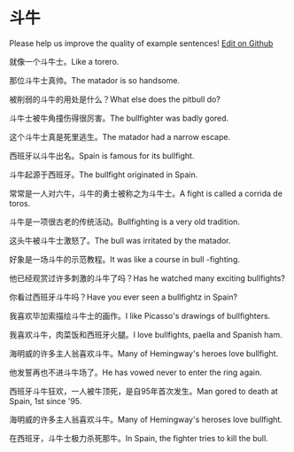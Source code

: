 # 斗牛

Please help us improve the quality of example sentences! [Edit on Github](https://github.com/jiyushe/jiyu-example-sentence-source/blob/main/chinese/douniu.md)

<p><span class="chinese">就像一个斗牛士。</span><span class="english">Like a torero.</span></p>

<p><span class="chinese">那位斗牛士真帅。</span><span class="english">The matador is so handsome.</span></p>

<p><span class="chinese">被削弱的斗牛的用处是什么？</span><span class="english">What else does the pitbull do?</span></p>

<p><span class="chinese">斗牛士被牛角撞伤得很厉害。</span><span class="english">The bullfighter was badly gored.</span></p>

<p><span class="chinese">这个斗牛士真是死里逃生。</span><span class="english">The matador had a narrow escape.</span></p>

<p><span class="chinese">西班牙以斗牛出名。</span><span class="english">Spain is famous for its bullfight.</span></p>

<p><span class="chinese">斗牛起源于西班牙。</span><span class="english">The bullfight originated in Spain.</span></p>

<p><span class="chinese">常常是一人对六牛，斗牛的勇士被称之为斗牛士。</span><span class="english">A fight is called a corrida de toros.</span></p>

<p><span class="chinese">斗牛是一项很古老的传统活动。</span><span class="english">Bullfighting is a very old tradition.</span></p>

<p><span class="chinese">这头牛被斗牛士激怒了。</span><span class="english">The bull was irritated by the matador.</span></p>

<p><span class="chinese">好象是一场斗牛的示范教程。</span><span class="english">It was like a course in bull -fighting.</span></p>

<p><span class="chinese">他已经观赏过许多刺激的斗牛了吗？</span><span class="english">Has he watched many exciting bullfights?</span></p>

<p><span class="chinese">你看过西班牙斗牛吗？</span><span class="english">Have you ever seen a bullfightz in Spain?</span></p>

<p><span class="chinese">我喜欢毕加索描绘斗牛士的画作。</span><span class="english">I like Picasso's drawings of bullfighters.</span></p>

<p><span class="chinese">我喜欢斗牛，肉菜饭和西班牙火腿。</span><span class="english">I love bullfights, paella and Spanish ham.</span></p>

<p><span class="chinese">海明威的许多主人翁喜欢斗牛。</span><span class="english">Many of Hemingway's heroes love bullfight.</span></p>

<p><span class="chinese">他发誓再也不进斗牛场了。</span><span class="english">He has vowed never to enter the ring again.</span></p>

<p><span class="chinese">西班牙斗牛狂欢，一人被牛顶死，是自95年首次发生。</span><span class="english">Man gored to death at Spain, 1st since '95.</span></p>

<p><span class="chinese">海明威的许多主人翁喜欢斗牛。</span><span class="english">Many of Hemingway's heroses love bullfight.</span></p>

<p><span class="chinese">在西班牙，斗牛士极力杀死那牛。</span><span class="english">In Spain, the fighter tries to kill the bull.</span></p>


